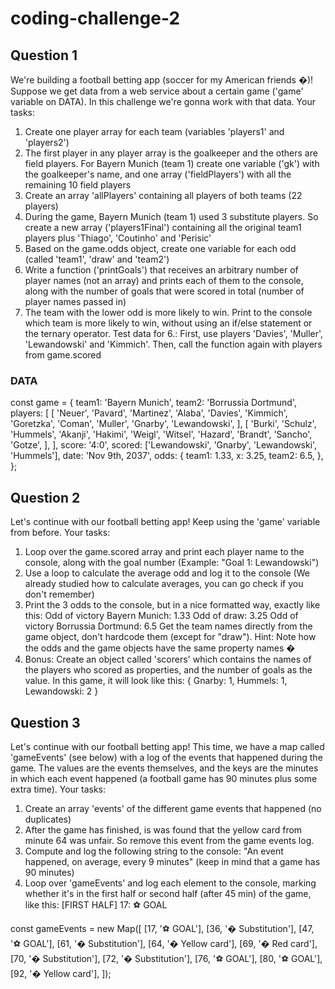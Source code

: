 # coding-challenge-2

## Question 1
We're building a football betting app (soccer for my American friends �)!
Suppose we get data from a web service about a certain game ('game' variable on DATA). In this challenge we're gonna work with that data.
Your tasks:
1. Create one player array for each team (variables 'players1' and
'players2')
2. The first player in any player array is the goalkeeper and the others are field
players. For Bayern Munich (team 1) create one variable ('gk') with the
goalkeeper's name, and one array ('fieldPlayers') with all the remaining 10
field players
3. Create an array 'allPlayers' containing all players of both teams (22
players)
4. During the game, Bayern Munich (team 1) used 3 substitute players. So create a
new array ('players1Final') containing all the original team1 players plus
'Thiago', 'Coutinho' and 'Perisic'
5. Based on the game.odds object, create one variable for each odd (called
'team1', 'draw' and 'team2')
6. Write a function ('printGoals') that receives an arbitrary number of player
names (not an array) and prints each of them to the console, along with the
number of goals that were scored in total (number of player names passed in)
7. The team with the lower odd is more likely to win. Print to the console which
team is more likely to win, without using an if/else statement or the ternary
operator.
Test data for 6.: First, use players 'Davies', 'Muller', 'Lewandowski' and 'Kimmich'.
Then, call the function again with players from game.scored

### DATA
const game = {
 team1: 'Bayern Munich',
 team2: 'Borrussia Dortmund',
 players: [
 [
 'Neuer',
 'Pavard',
 'Martinez',
 'Alaba',
 'Davies',
 'Kimmich',
 'Goretzka',
 'Coman',
 'Muller',
 'Gnarby',
 'Lewandowski',
 ],
 [
 'Burki',
 'Schulz',
 'Hummels',
 'Akanji',
 'Hakimi',
 'Weigl',
 'Witsel',
 'Hazard',
 'Brandt',
 'Sancho',
 'Gotze',
 ],
 ],
 score: '4:0',
 scored: ['Lewandowski', 'Gnarby', 'Lewandowski',
 'Hummels'],
 date: 'Nov 9th, 2037',
 odds: {
 team1: 1.33,
 x: 3.25,
 team2: 6.5,
 },
 };

## Question 2
Let's continue with our football betting app! Keep using the 'game' variable from
before.
Your tasks:
1. Loop over the game.scored array and print each player name to the console,
along with the goal number (Example: "Goal 1: Lewandowski")
2. Use a loop to calculate the average odd and log it to the console (We already
studied how to calculate averages, you can go check if you don't remember)
3. Print the 3 odds to the console, but in a nice formatted way, exactly like this:
Odd of victory Bayern Munich: 1.33
Odd of draw: 3.25
Odd of victory Borrussia Dortmund: 6.5
Get the team names directly from the game object, don't hardcode them
(except for "draw"). Hint: Note how the odds and the game objects have the
same property names �
4. Bonus: Create an object called 'scorers' which contains the names of the
players who scored as properties, and the number of goals as the value. In this
game, it will look like this:
{
 Gnarby: 1,
 Hummels: 1,
 Lewandowski: 2
}

## Question 3
Let's continue with our football betting app! This time, we have a map called
'gameEvents' (see below) with a log of the events that happened during the
game. The values are the events themselves, and the keys are the minutes in which
each event happened (a football game has 90 minutes plus some extra time).
Your tasks:
1. Create an array 'events' of the different game events that happened (no
duplicates)
2. After the game has finished, is was found that the yellow card from minute 64
was unfair. So remove this event from the game events log.
3. Compute and log the following string to the console: "An event happened, on
average, every 9 minutes" (keep in mind that a game has 90 minutes)
4. Loop over 'gameEvents' and log each element to the console, marking
whether it's in the first half or second half (after 45 min) of the game, like this:
[FIRST HALF] 17: ⚽ GOAL

const gameEvents = new Map([
 [17, '⚽ GOAL'],
 [36, '� Substitution'],
 [47, '⚽ GOAL'],
 [61, '� Substitution'],
 [64, '� Yellow card'],
 [69, '� Red card'],
 [70, '� Substitution'],
 [72, '� Substitution'],
 [76, '⚽ GOAL'],
 [80, '⚽ GOAL'],
 [92, '� Yellow card'],
 ]);
